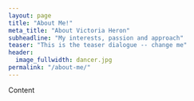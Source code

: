 ```yaml
---
layout: page
title: "About Me!"
meta_title: "About Victoria Heron"
subheadline: "My interests, passion and approach"
teaser: "This is the teaser dialogue -- change me"
header:
  image_fullwidth: dancer.jpg
permalink: "/about-me/"
---
```


Content